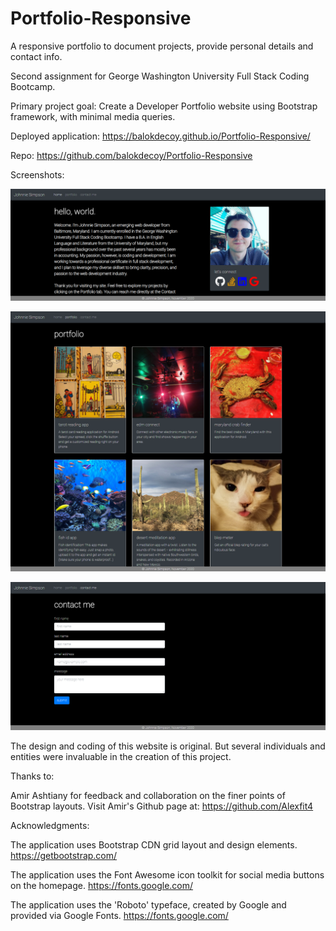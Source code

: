 # Portfolio-Responsive
A responsive portfolio to document projects, provide personal details and contact info.

Second assignment for George Washington University Full Stack Coding Bootcamp.

Primary project goal: Create a Developer Portfolio website using Bootstrap framework, with minimal media queries.

Deployed application: https://balokdecoy.github.io/Portfolio-Responsive/

Repo: https://github.com/balokdecoy/Portfolio-Responsive

Screenshots: 

![homepage](./assets/screenshots/homepage.png)

![portfolio](./assets/screenshots/portfolio.png)

![contact-me](./assets/screenshots/contact-me.png)

The design and coding of this website is original. But several individuals and entities were invaluable in the creation of this project. 

Thanks to:

Amir Ashtiany for feedback and collaboration on the finer points of Bootstrap layouts. Visit Amir's Github page at: https://github.com/Alexfit4 

Acknowledgments:

The application uses Bootstrap CDN grid layout and design elements. https://getbootstrap.com/

The application uses the Font Awesome icon toolkit for social media buttons on the homepage. https://fonts.google.com/ 

The application uses the 'Roboto' typeface, created by Google and provided via Google Fonts. https://fonts.google.com/ 
